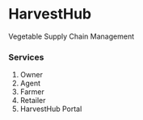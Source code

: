 # HarvestHub
Vegetable Supply Chain Management


### Services
1. Owner
2. Agent
3. Farmer
4. Retailer
5. HarvestHub Portal

